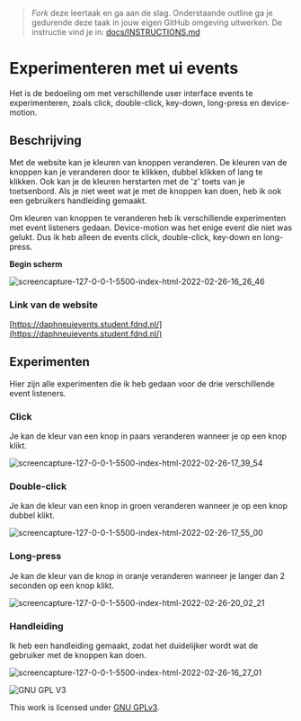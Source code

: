> _Fork_ deze leertaak en ga aan de slag. Onderstaande outline ga je gedurende deze taak in jouw eigen GitHub omgeving uitwerken. De instructie vind je in: [docs/INSTRUCTIONS.md](docs/INSTRUCTIONS.md)

# Experimenteren met ui events
Het is de bedoeling om met verschillende user interface events te experimenteren, zoals click, double-click, key-down, long-press en device-motion.

## Beschrijving
Met de website kan je kleuren van knoppen veranderen. De kleuren van de knoppen kan je veranderen door te klikken, dubbel klikken of lang te klikken. Ook kan je de kleuren herstarten met de 'z' toets van je toetsenbord. Als je niet weet wat je met de knoppen kan doen, heb ik ook een gebruikers handleiding gemaakt.

Om kleuren van knoppen te veranderen heb ik verschillende experimenten met event listeners gedaan. Device-motion was het enige event die niet was gelukt. Dus ik heb alleen de events click, double-click, key-down en long-press.

**Begin scherm**

![screencapture-127-0-0-1-5500-index-html-2022-02-26-16_26_46](https://user-images.githubusercontent.com/69635977/155848771-99f0dd69-0ae3-4a95-b597-8a43d3a44dca.png)

### Link van de website
[https://daphneuievents.student.fdnd.nl/](https://daphneuievents.student.fdnd.nl/)

## Experimenten
Hier zijn alle experimenten die ik heb gedaan voor de drie verschillende event listeners.

### Click
Je kan de kleur van een knop in paars veranderen wanneer je op een knop klikt.

![screencapture-127-0-0-1-5500-index-html-2022-02-26-17_39_54](https://user-images.githubusercontent.com/69635977/155851327-e2391c34-f3ea-468a-8a23-c194444dd6c4.png)

### Double-click
Je kan de kleur van een knop in groen veranderen wanneer je op een knop dubbel klikt.

![screencapture-127-0-0-1-5500-index-html-2022-02-26-17_55_00](https://user-images.githubusercontent.com/69635977/155851816-13417e7a-25ee-459d-82d8-79ac20e70726.png)

### Long-press
Je kan de kleur van de knop in oranje veranderen wanneer je langer dan 2 seconden op een knop klikt.

![screencapture-127-0-0-1-5500-index-html-2022-02-26-20_02_21](https://user-images.githubusercontent.com/69635977/155855837-c16fde89-bcc8-47c9-9303-51e232abda8d.png)

### Handleiding
Ik heb een handleiding gemaakt, zodat het duidelijker wordt wat de gebruiker met de knoppen kan doen.

![screencapture-127-0-0-1-5500-index-html-2022-02-26-16_27_01](https://user-images.githubusercontent.com/69635977/155848776-06884a11-5916-46e5-869d-f336ea62cd4f.png)

<!-- In de Experimenten beschrijf je wat je per experimnet hebt gedaan en documenteer je de code aan de hand van voorbeelden -->
<!-- Voeg een mooie poster visual toe 📸 per experiment -->


![GNU GPL V3](https://www.gnu.org/graphics/gplv3-127x51.png)

This work is licensed under [GNU GPLv3](./LICENSE).
